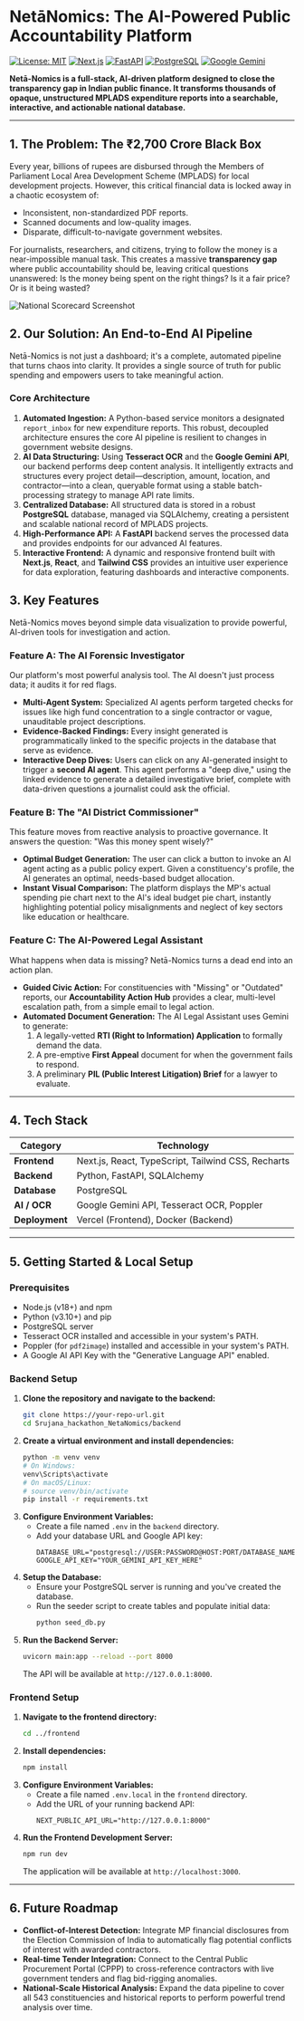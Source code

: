 # NetāNomics: The AI-Powered Public Accountability Platform

[![License: MIT](https://img.shields.io/badge/License-MIT-blue.svg)](https://opensource.org/licenses/MIT)
[![Next.js](https://img.shields.io/badge/Next.js-000000?style=for-the-badge&logo=nextdotjs&logoColor=white)](https://nextjs.org/)
[![FastAPI](https://img.shields.io/badge/FastAPI-009688?style=for-the-badge&logo=fastapi&logoColor=white)](https://fastapi.tiangolo.com/)
[![PostgreSQL](https://img.shields.io/badge/PostgreSQL-4169E1?style=for-the-badge&logo=postgresql&logoColor=white)](https://www.postgresql.org/)
[![Google Gemini](https://img.shields.io/badge/Google%20Gemini-8E75B8?style=for-the-badge&logo=google&logoColor=white)](https://ai.google/discover/gemini/)

**Netā-Nomics is a full-stack, AI-driven platform designed to close the transparency gap in Indian public finance. It transforms thousands of opaque, unstructured MPLADS expenditure reports into a searchable, interactive, and actionable national database.**

---

## 1. The Problem: The ₹2,700 Crore Black Box

Every year, billions of rupees are disbursed through the Members of Parliament Local Area Development Scheme (MPLADS) for local development projects. However, this critical financial data is locked away in a chaotic ecosystem of:

-   Inconsistent, non-standardized PDF reports.
-   Scanned documents and low-quality images.
-   Disparate, difficult-to-navigate government websites.

For journalists, researchers, and citizens, trying to follow the money is a near-impossible manual task. This creates a massive **transparency gap** where public accountability should be, leaving critical questions unanswered: Is the money being spent on the right things? Is it a fair price? Or is it being wasted?

![National Scorecard Screenshot](https://i.imgur.com/w2Q4Y8M.png)

## 2. Our Solution: An End-to-End AI Pipeline

Netā-Nomics is not just a dashboard; it's a complete, automated pipeline that turns chaos into clarity. It provides a single source of truth for public spending and empowers users to take meaningful action.

### Core Architecture
1.  **Automated Ingestion:** A Python-based service monitors a designated `report_inbox` for new expenditure reports. This robust, decoupled architecture ensures the core AI pipeline is resilient to changes in government website designs.
2.  **AI Data Structuring:** Using **Tesseract OCR** and the **Google Gemini API**, our backend performs deep content analysis. It intelligently extracts and structures every project detail—description, amount, location, and contractor—into a clean, queryable format using a stable batch-processing strategy to manage API rate limits.
3.  **Centralized Database:** All structured data is stored in a robust **PostgreSQL** database, managed via SQLAlchemy, creating a persistent and scalable national record of MPLADS projects.
4.  **High-Performance API:** A **FastAPI** backend serves the processed data and provides endpoints for our advanced AI features.
5.  **Interactive Frontend:** A dynamic and responsive frontend built with **Next.js**, **React**, and **Tailwind CSS** provides an intuitive user experience for data exploration, featuring dashboards and interactive components.

## 3. Key Features 

Netā-Nomics moves beyond simple data visualization to provide powerful, AI-driven tools for investigation and action.

### Feature A: The AI Forensic Investigator
Our platform's most powerful analysis tool. The AI doesn't just process data; it audits it for red flags.
-   **Multi-Agent System:** Specialized AI agents perform targeted checks for issues like high fund concentration to a single contractor or vague, unauditable project descriptions.
-   **Evidence-Backed Findings:** Every insight generated is programmatically linked to the specific projects in the database that serve as evidence.
-   **Interactive Deep Dives:** Users can click on any AI-generated insight to trigger a **second AI agent**. This agent performs a "deep dive," using the linked evidence to generate a detailed investigative brief, complete with data-driven questions a journalist could ask the official.

### Feature B: The "AI District Commissioner"
This feature moves from reactive analysis to proactive governance. It answers the question: "Was this money spent wisely?"
-   **Optimal Budget Generation:** The user can click a button to invoke an AI agent acting as a public policy expert. Given a constituency's profile, the AI generates an optimal, needs-based budget allocation.
-   **Instant Visual Comparison:** The platform displays the MP's actual spending pie chart next to the AI's ideal budget pie chart, instantly highlighting potential policy misalignments and neglect of key sectors like education or healthcare.

### Feature C: The AI-Powered Legal Assistant
What happens when data is missing? Netā-Nomics turns a dead end into an action plan.
-   **Guided Civic Action:** For constituencies with "Missing" or "Outdated" reports, our **Accountability Action Hub** provides a clear, multi-level escalation path, from a simple email to legal action.
-   **Automated Document Generation:** The AI Legal Assistant uses Gemini to generate:
    1.  A legally-vetted **RTI (Right to Information) Application** to formally demand the data.
    2.  A pre-emptive **First Appeal** document for when the government fails to respond.
    3.  A preliminary **PIL (Public Interest Litigation) Brief** for a lawyer to evaluate.

---

## 4. Tech Stack

| Category      | Technology                                    |
|---------------|-----------------------------------------------|
| **Frontend**  | Next.js, React, TypeScript, Tailwind CSS, Recharts |
| **Backend**   | Python, FastAPI, SQLAlchemy                 |
| **Database**  | PostgreSQL                                    |
| **AI / OCR**  | Google Gemini API, Tesseract OCR, Poppler     |
| **Deployment**| Vercel (Frontend), Docker (Backend)           |

---

## 5. Getting Started & Local Setup

### Prerequisites
-   Node.js (v18+) and npm
-   Python (v3.10+) and pip
-   PostgreSQL server
-   Tesseract OCR installed and accessible in your system's PATH.
-   Poppler (for `pdf2image`) installed and accessible in your system's PATH.
-   A Google AI API Key with the "Generative Language API" enabled.

### Backend Setup
1.  **Clone the repository and navigate to the backend:**
    ```bash
    git clone https://your-repo-url.git
    cd Srujana_hackathon_NetaNomics/backend
    ```
2.  **Create a virtual environment and install dependencies:**
    ```bash
    python -m venv venv
    # On Windows:
    venv\Scripts\activate
    # On macOS/Linux:
    # source venv/bin/activate
    pip install -r requirements.txt
    ```
3.  **Configure Environment Variables:**
    -   Create a file named `.env` in the `backend` directory.
    -   Add your database URL and Google API key:
        ```env
        DATABASE_URL="postgresql://USER:PASSWORD@HOST:PORT/DATABASE_NAME"
        GOOGLE_API_KEY="YOUR_GEMINI_API_KEY_HERE"
        ```
4.  **Setup the Database:**
    -   Ensure your PostgreSQL server is running and you've created the database.
    -   Run the seeder script to create tables and populate initial data:
        ```bash
        python seed_db.py
        ```
5.  **Run the Backend Server:**
    ```bash
    uvicorn main:app --reload --port 8000
    ```
    The API will be available at `http://127.0.0.1:8000`.

### Frontend Setup
1.  **Navigate to the frontend directory:**
    ```bash
    cd ../frontend
    ```
2.  **Install dependencies:**
    ```bash
    npm install
    ```
3.  **Configure Environment Variables:**
    -   Create a file named `.env.local` in the `frontend` directory.
    -   Add the URL of your running backend API:
        ```env
        NEXT_PUBLIC_API_URL="http://127.0.0.1:8000"
        ```
4.  **Run the Frontend Development Server:**
    ```bash
    npm run dev
    ```
    The application will be available at `http://localhost:3000`.

---

## 6. Future Roadmap

-   **Conflict-of-Interest Detection:** Integrate MP financial disclosures from the Election Commission of India to automatically flag potential conflicts of interest with awarded contractors.
-   **Real-time Tender Integration:** Connect to the Central Public Procurement Portal (CPPP) to cross-reference contractors with live government tenders and flag bid-rigging anomalies.
-   **National-Scale Historical Analysis:** Expand the data pipeline to cover all 543 constituencies and historical reports to perform powerful trend analysis over time.